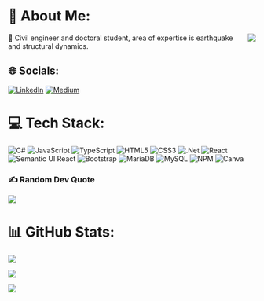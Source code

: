 # 💫 About Me:
<img align="right" src="https://camo.githubusercontent.com/b8c2b144709ca1359bc6cc8d38ec80ab47e71d84da528038a82fee2ff752773a/68747470733a2f2f6d656469612e67697068792e636f6d2f6d656469612f5934627a7636445962597a79386a446e6f572f67697068792e676966" data-canonical-src="https://media.giphy.com/media/Y4bzv6DYbYzy8jDnoW/giphy.gif" style="max-width: 100%; display: inline-block;" data-target="animated-image.originalImage">

🔭 Civil engineer and doctoral student, area of ​​expertise is earthquake and structural dynamics.

## 🌐 Socials:
[![LinkedIn](https://img.shields.io/badge/LinkedIn-%230077B5.svg?logo=linkedin&logoColor=white)](https://linkedin.com/in/aycakbs) [![Medium](https://img.shields.io/badge/Medium-12100E?logo=medium&logoColor=white)](https://medium.com/@aycakbs) 

# 💻 Tech Stack:
![C#](https://img.shields.io/badge/c%23-%23239120.svg?style=for-the-badge&logo=c-sharp&logoColor=white) ![JavaScript](https://img.shields.io/badge/javascript-%23323330.svg?style=for-the-badge&logo=javascript&logoColor=%23F7DF1E) ![TypeScript](https://img.shields.io/badge/typescript-%23007ACC.svg?style=for-the-badge&logo=typescript&logoColor=white) ![HTML5](https://img.shields.io/badge/html5-%23E34F26.svg?style=for-the-badge&logo=html5&logoColor=white) ![CSS3](https://img.shields.io/badge/css3-%231572B6.svg?style=for-the-badge&logo=css3&logoColor=white) ![.Net](https://img.shields.io/badge/.NET-5C2D91?style=for-the-badge&logo=.net&logoColor=white) ![React](https://img.shields.io/badge/react-%2320232a.svg?style=for-the-badge&logo=react&logoColor=%2361DAFB) ![Semantic UI React](https://img.shields.io/badge/Semantic%20UI%20React-%2335BDB2.svg?style=for-the-badge&logo=SemanticUIReact&logoColor=white) ![Bootstrap](https://img.shields.io/badge/bootstrap-%23563D7C.svg?style=for-the-badge&logo=bootstrap&logoColor=white) ![MariaDB](https://img.shields.io/badge/MariaDB-003545?style=for-the-badge&logo=mariadb&logoColor=white) ![MySQL](https://img.shields.io/badge/mysql-%2300f.svg?style=for-the-badge&logo=mysql&logoColor=white) ![NPM](https://img.shields.io/badge/NPM-%23000000.svg?style=for-the-badge&logo=npm&logoColor=white) ![Canva](https://img.shields.io/badge/Canva-%2300C4CC.svg?style=for-the-badge&logo=Canva&logoColor=white)

### ✍️ Random Dev Quote
![](https://quotes-github-readme.vercel.app/api?type=horizontal&theme=radical)

# 📊 GitHub Stats:
![](https://github-readme-stats.vercel.app/api?username=aycakbas&theme=dark&hide_border=false&include_all_commits=false&count_private=false)<br/>

![](https://github-readme-streak-stats.herokuapp.com/?user=aycakbas&theme=dark&hide_border=false)<br/>

![](https://github-readme-stats.vercel.app/api/top-langs/?username=aycakbas&theme=dark&hide_border=false&include_all_commits=false&count_private=false&layout=compact)
